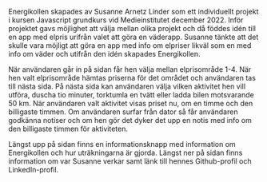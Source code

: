 Energikollen skapades av Susanne Arnetz Linder som ett individuellt projekt i kursen Javascript grundkurs vid Medieinstitutet december 2022. Inför projektet gavs möjlighet att välja mellan olika projekt och då föddes idén till en app med elpris urifrån valet att göra en väderapp. Susanne tänkte att det skulle vara möjligt att göra en app med info om elpriser likväl som en med info om väder och utifrån den idén skapades Energikollen.

När användaren går in på sidan får hen välja mellan elprisområde 1-4. När hen valt elprisområde hämtas priserna för det området och användaren tas till nästa sida. På nästa sida kan användaren välja vilken aktivitet hen vill utföra, duscha tio minuter, torktumla en tvätt eller ladda bilen motsvarande 50 km. När användaren valt aktivitet visas priset nu, om en timme och den billigaste timmen. Om användaren surfar från dator så får användaren godkänna notiser och om hen gör det dyker det upp en notis med info om den billigaste timmen för aktiviteten.

Längst upp på sidan finns en informationsknapp med information om Energikollen och hur uträkningarna är gjorda. Längst ner på sidan finns information om var Susanne verkar samt länk till hennes Github-profil och LinkedIn-profil.